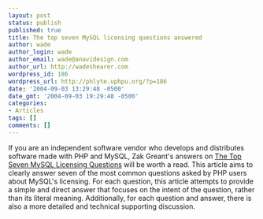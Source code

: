 ```yaml
---
layout: post
status: publish
published: true
title: The top seven MySQL licensing questions answered
author: wade
author_login: wade
author_email: wade@anavidesign.com
author_url: http://wadeshearer.com
wordpress_id: 186
wordpress_url: http://phlyte.uphpu.org/?p=186
date: '2004-09-03 13:29:48 -0500'
date_gmt: '2004-09-03 19:29:48 -0500'
categories:
- Articles
tags: []
comments: []
---
```

<p>If you are an independent software vendor who develops and distributes software made with PHP and MySQL, Zak Greant's answers on <a href="http://www.php-mag.net/itr/online_artikel/psecom,id,618,nodeid,114.html">The Top Seven MySQL Licensing Questions</a> will be worth a read. This article aims to clearly answer seven of the most common questions asked by PHP users about MySQL's licensing. For each question, this article attempts to provide a simple and direct answer that focuses on the intent of the question, rather than its literal meaning. Additionally, for each question and answer, there is also a more detailed and technical supporting discussion.</p>
